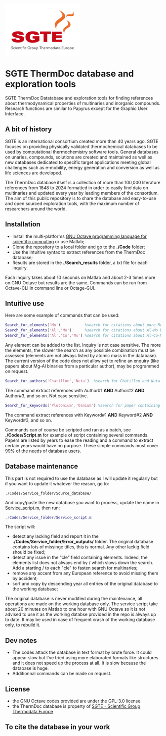 ![](SGTE.gif)

# SGTE ThermDoc database and exploration tools

SGTE ThermDoc Datatabase and exploration tools for finding references about thermodynamical properties of multinaries and inorganic compounds. Research functions are similar to Papyrus except for the Graphic User Interface.

## A bit of history

SGTE is an international consortium created more than 40 years ago. SGTE focuses on providing physically validated thermochemical databases to be used by computational thermochemistry software tools. General databases on unaries, compounds, solutions are created and maintained as well as new databases dedicated to specific target applications meeting global challenges such as e-mobility, energy generation and conversion as well as life sciences are developed. 

The ThermDoc database itself is a collection of more than 100,000 literature references from 1848 to 2024 formatted in order to easily find data on multinaries and updated every year by leading members of the consortium. The aim of this public repository is to share the database and easy-to-use and open sourced exploration tools, with the maximum number of researchers around the world.

## Installation

- Install the multi-platforms [GNU Octave programming language for scientific computing](https://octave.org/) or use Matlab;
- Clone the repository to a local folder and go to the **./Code** folder;
- Use the intuitive syntax to extract references from the ThermDoc database;
- Results are stored in the **./Search_results** folder, a txt file for each inquiry.

Each inquiry takes about 10 seconds on Matlab and about 2-3 times more on GNU Octave but results are the same. Commands can be run from Octave-CLI in command line or Octage-GUI.

## Intuitive use
Here are some example of commands that can be used:

```matlab
Search_for_elements('Mo')           %search for citations about pure Molybdenum metal only
Search_for_elements('Al','Mo')      %search for citations about Al-Mo binary only
Search_for_elements('Al','Cu','Mo') %search for citations about Al-Cu-Mo ternary only
```
Any element can be added to the list. Inquiry is not case sensitive. The more the elements, the slower the search as any possible combination must be assessed (elements are not always listed by atomic mass in the database). The current version of the code does not allow yet to refine an enquiry (like papers about Mg-Al binaries from a particular author), may be programmed on request.

```matlab
Search_for_authors('Chatillon','Nuta')  %search for Chatillon and Nuta as authors
```
The command extract references with Author#1 **AND** Author#2 **AND** Author#3, and so on. Not case sensitive.

```matlab
Search_for_keywords('Plutonium','Osmium') %search for paper containing Plutonium and Osmium in the title
```
The command extract references with Keyword#1 **AND** Keyword#2 **AND** Keyword#3, and so on.

Commands can of course be scripted and ran as a batch, see **./Codes/Script.m** for example of script containing several commands. Papers are listed by years to ease the reading and a command to extract certain years would have no purpose. These simple commands must cover 99% of the needs of database users.

## Database maintenance

This part is not required to use the database as I will update it regularly but if you want to update it whatever the reason, go to:
```
./Codes/Service_folder/Source_database/
```
And copy/paste the new database you want to process, update the name in [Service_script.m](), then run:
```matlab
./Codes/Service_folder/Service_script.m
```
The script will:
- detect any lacking field and report it in the **./Codes/Service_folder/Error_outputs/** folder. The original database contains lots of missinge titles, this is normal. Any other lackig field should be fixed;
- detect any issue in the "cle" field containing elements. Indeed, the elements list does not always end by / which slows down the search. Add a starting / to each "cle" to fasten search for multinaries;
- remove any accent from any European reference to avoid missing them by accident;
- sort and copy by descending year all entries of the original database to the working database;

The original database is never modified during the maintenance, all operations are made on the working database only. The service script take about 20 minutes on Matlab to one hour with GNU Octave so it is not advised to use it as the working databse provided in the repo is always up to date. It may be used in case of frequent crash of the working database only, to rebuild it.

## Dev notes
- The codes attack the database in text format by brute force. It could appear slow but I've tried using more elaborated formats like structures and it does not speed up the process at all. It is slow because the database is huge.
- Additionnal commands can be made on request.

## License

- the GNU Octave codes provided are under the GPL-3.0 license
- the ThermDoc database is property of [SGTE - Scientific Group Thermodata Europe](https://www.sgte.net/en/)

## To cite the database in your work
